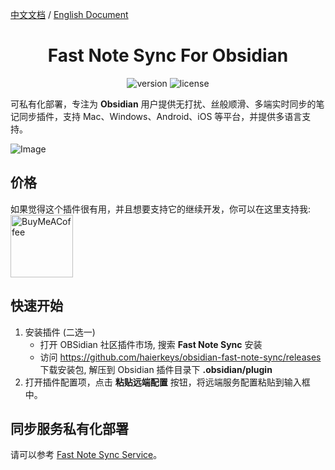 [中文文档](https://github.com/haierkeys/obsidian-fast-note-sync/blob/master/readme-zh.md) / [English Document](https://github.com/haierkeys/obsidian-fast-note-sync/blob/master/README.md)


<h1 align="center">Fast Note Sync For Obsidian</h1>

<p align="center">
<img src="https://img.shields.io/github/release/haierkeys/obsidian-fast-note-sync" alt="version">
<img src="https://img.shields.io/github/license/haierkeys/obsidian-fast-note-sync.svg" alt="license" >
</p>

可私有化部署，专注为 **Obsidian** 用户提供无打扰、丝般顺滑、多端实时同步的笔记同步插件，支持 Mac、Windows、Android、iOS 等平台，并提供多语言支持。

![Image](https://github.com/user-attachments/assets/8e61d99e-6f76-49b1-a03e-c952ad9e21b0)

## 价格

如果觉得这个插件很有用，并且想要支持它的继续开发，你可以在这里支持我:
[<img src="https://cdn.ko-fi.com/cdn/kofi3.png?v=3" alt="BuyMeACoffee" width="100">](https://ko-fi.com/haierkeys)

## 快速开始

1. 安装插件 (二选一)
   - 打开 OBSidian 社区插件市场, 搜索 **Fast Note Sync** 安装
   - 访问 https://github.com/haierkeys/obsidian-fast-note-sync/releases 下载安装包, 解压到 Obsidian 插件目录下 **.obsidian/plugin**
2. 打开插件配置项，点击 **粘贴远端配置** 按钮，将远端服务配置粘贴到输入框中。


## 同步服务私有化部署

请可以参考 [Fast Note Sync Service](https://github.com/haierkeys/fast-note-sync-service)。

